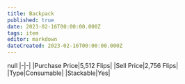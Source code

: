 ```yaml
---
title: Backpack
published: true
date: 2023-02-16T00:00:00.000Z
tags: item
editor: markdown
dateCreated: 2023-02-16T00:00:00.000Z
---
```


null
|-|-|
|Purchase Price|5,512 Flips|
|Sell Price|2,756 Flips|
|Type|Consumable|
|Stackable|Yes|

